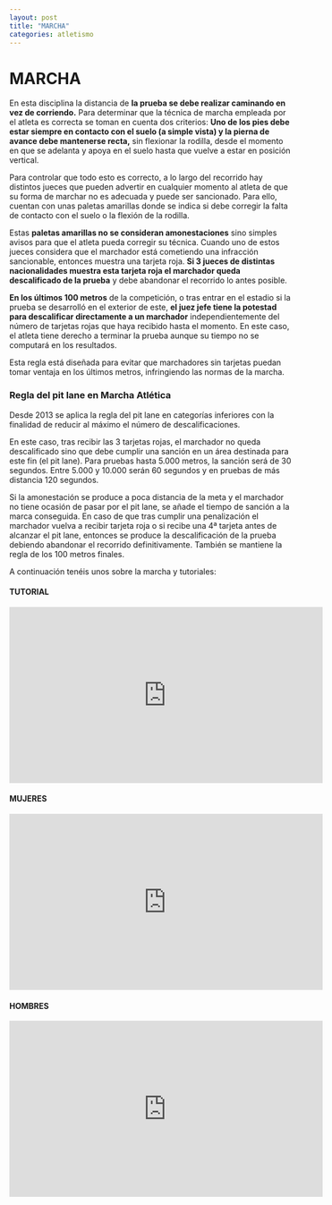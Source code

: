 ```yaml
---
layout: post
title: "MARCHA"
categories: atletismo
---
```


# MARCHA #

En esta disciplina la distancia de **la prueba se debe realizar caminando en vez de corriendo.** Para determinar que la técnica de marcha empleada por el atleta es correcta se toman en cuenta dos criterios: **Uno de los pies debe estar siempre en contacto con el suelo (a simple vista) y la pierna de avance debe mantenerse recta,** sin flexionar la rodilla, desde el momento en que se adelanta y apoya en el suelo hasta que vuelve a estar en posición vertical.

Para controlar que todo esto es correcto, a lo largo del recorrido hay distintos jueces que pueden advertir en cualquier momento al atleta de que su forma de marchar no es adecuada y puede ser sancionado. Para ello, cuentan con unas paletas amarillas donde se indica si debe corregir la falta de contacto con el suelo o la flexión de la rodilla.

Estas **paletas amarillas no se consideran amonestaciones** sino simples avisos para que el atleta pueda corregir su técnica. Cuando uno de estos jueces considera que el marchador está cometiendo una infracción sancionable, entonces muestra una tarjeta roja. **Si 3 jueces de distintas nacionalidades muestra esta tarjeta roja el marchador queda descalificado de la prueba** y debe abandonar el recorrido lo antes posible.

**En los últimos 100 metros** de la competición, o tras entrar en el estadio si la prueba se desarrolló en el exterior de este, **el juez jefe tiene la potestad para descalificar directamente a un marchador** independientemente del número de tarjetas rojas que haya recibido hasta el momento. En este caso, el atleta tiene derecho a terminar la prueba aunque su tiempo no se computará en los resultados.

Esta regla está diseñada para evitar que marchadores sin tarjetas puedan tomar ventaja en los últimos metros, infringiendo las normas de la marcha.

### Regla del pit lane en Marcha Atlética ###

Desde 2013 se aplica la regla del pit lane en categorías inferiores con la finalidad de reducir al máximo el número de descalificaciones.

En este caso, tras recibir las 3 tarjetas rojas, el marchador no queda descalificado sino que debe cumplir una sanción en un área destinada para este fin (el pit lane). Para pruebas hasta 5.000 metros, la sanción será de 30 segundos. Entre 5.000 y 10.000 serán 60 segundos y en pruebas de más distancia 120 segundos.

Si la amonestación se produce a poca distancia de la meta y el marchador no tiene ocasión de pasar por el pit lane, se añade el tiempo de sanción a la marca conseguida.
En caso de que tras cumplir una penalización el marchador vuelva a recibir tarjeta roja o si recibe una 4ª tarjeta antes de alcanzar el pit lane, entonces se produce la descalificación de la prueba debiendo abandonar el recorrido definitivamente. También se mantiene la regla de los 100 metros finales.

A continuación tenéis unos sobre la marcha y tutoriales:

#### TUTORIAL

<iframe width="560" height="315" src="https://www.youtube.com/embed/o0X6k2uL9Hk" frameborder="0" allow="accelerometer; autoplay; encrypted-media; gyroscope; picture-in-picture" allowfullscreen></iframe>

#### MUJERES

<iframe width="560" height="315" src="https://www.youtube.com/embed/X6U_7JDsZu0" frameborder="0" allow="accelerometer; autoplay; encrypted-media; gyroscope; picture-in-picture" allowfullscreen></iframe>

#### HOMBRES

<iframe width="560" height="315" src="https://www.youtube.com/embed/czOyllpqXgA" frameborder="0" allow="accelerometer; autoplay; encrypted-media; gyroscope; picture-in-picture" allowfullscreen></iframe>
